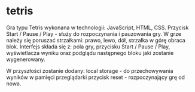 # tetris
Gra typu Tetris wykonana w technologii: JavaScript, HTML, CSS.
Przycisk Start / Pause / Play - służy do rozpoczynania i pauzowania gry.
W grze należy się poruszać strzałkami: prawo, lewo, dół, strzałka w górę obraca blok.
Interfejs składa się z: pola gry, przycisku Start / Pause / Play, wyświetlacza wyniku oraz podglądu następnego bloku jaki zostanie wygenerowany.

W przyszłości zostanie dodany:
local storage - do przechowywania wyników w pamięci przeglądarki
przycisk reset - rozpoczynający grę od nowa.
